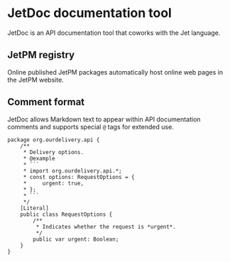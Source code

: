 # JetDoc documentation tool

JetDoc is an API documentation tool that coworks with the Jet language.

## JetPM registry

Online published JetPM packages automatically host online web pages in the JetPM website.

## Comment format

JetDoc allows Markdown text to appear within API documentation comments and supports special `@` tags for extended use.

```
package org.ourdelivery.api {
    /**
     * Delivery options.
     * @example
     * ```
     * import org.ourdelivery.api.*;
     * const options: RequestOptions = {
     *     urgent: true,
     * };
     * ```
     */
    [Literal]
    public class RequestOptions {
        /**
         * Indicates whether the request is *urgent*.
         */
        public var urgent: Boolean;
    }
}
```
